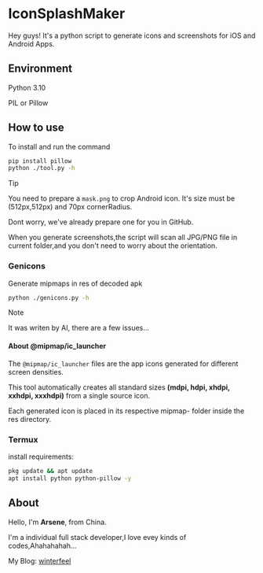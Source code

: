# IconSplashMaker

Hey guys! It's a python script to generate icons and screenshots for iOS and Android Apps.

## Environment

Python 3.10

PIL or Pillow

## How to use

To install and run the command

```bash
pip install pillow
python ./tool.py -h
```

> [!TIP]
> You need to prepare a `mask.png` to crop Android icon. It's size must be (512px,512px) and 70px cornerRadius.
>
> Dont worry, we've already prepare one for you in GitHub.
>
> When you generate screenshots,the script will scan all JPG/PNG file in current folder,and you don't need to worry about the orientation.

### Genicons

Generate mipmaps in res of decoded apk

```bash
python ./genicons.py -h
```

> [!NOTE]
> It was writen by AI, there are a few issues...

#### About @mipmap/ic_launcher

The `@mipmap/ic_launcher` files are the app icons generated for different screen densities.

This tool automatically creates all standard sizes **(mdpi, hdpi, xhdpi, xxhdpi, xxxhdpi)** from a single source icon.

Each generated icon is placed in its respective mipmap-<density> folder inside the res directory.

### Termux

install requirements:

```bash
pkg update && apt update
apt install python python-pillow -y
```

## About

Hello, I'm **Arsene**, from China.

I'm a individual full stack developer,I love evey kinds of codes,Ahahahahah...

My Blog: [winterfeel](http://www.winterfeel.com)
